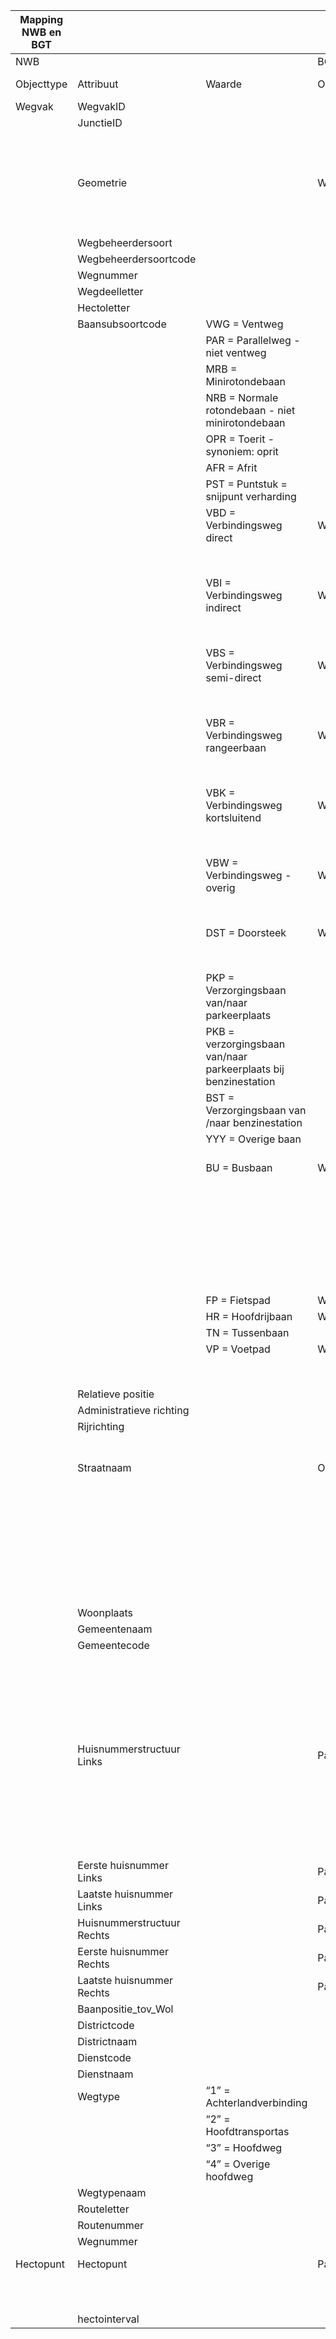 | **Mapping NWB en BGT** |                            |                                                                 |                     |                                                            |                |                                                                                                                                                                                                                                                                                                  |
|------------------------|----------------------------|-----------------------------------------------------------------|---------------------|------------------------------------------------------------|----------------|--------------------------------------------------------------------------------------------------------------------------------------------------------------------------------------------------------------------------------------------------------------------------------------------------|
| NWB                    |                            |                                                                 | BGT                 |                                                            |                |                                                                                                                                                                                                                                                                                                  |
| Objecttype             | Attribuut                  | Waarde                                                          | Objecttype          | Attribuut: waarde                                          | BGT of IMGeo+? | Toelichting                                                                                                                                                                                                                                                                                      |
| Wegvak                 | WegvakID                   |                                                                 |                     |                                                            |                |                                                                                                                                                                                                                                                                                                  |
|                        | JunctieID                  |                                                                 |                     |                                                            |                |                                                                                                                                                                                                                                                                                                  |
|                        | Geometrie                  |                                                                 | Wegdeel             | geometrie2d                                                | BGT            | In de BGT wordt de geometrie van een Wegdeel opgenomen als vlak. De afbakening is op basis van functie en fysiek-voorkomen en wijkt af van het NWB.                                                                                                                                              |
|                        | Wegbeheerdersoort          |                                                                 |                     |                                                            |                |                                                                                                                                                                                                                                                                                                  |
|                        | Wegbeheerdersoortcode      |                                                                 |                     |                                                            |                |                                                                                                                                                                                                                                                                                                  |
|                        | Wegnummer                  |                                                                 |                     |                                                            |                |                                                                                                                                                                                                                                                                                                  |
|                        | Wegdeelletter              |                                                                 |                     |                                                            |                |                                                                                                                                                                                                                                                                                                  |
|                        | Hectoletter                |                                                                 |                     |                                                            |                |                                                                                                                                                                                                                                                                                                  |
|                        | Baansubsoortcode           | VWG = Ventweg                                                   |                     |                                                            |                |                                                                                                                                                                                                                                                                                                  |
|                        |                            | PAR = Parallelweg - niet ventweg                                |                     |                                                            |                |                                                                                                                                                                                                                                                                                                  |
|                        |                            | MRB = Minirotondebaan                                           |                     |                                                            |                |                                                                                                                                                                                                                                                                                                  |
|                        |                            | NRB = Normale rotondebaan - niet minirotondebaan                |                     |                                                            |                |                                                                                                                                                                                                                                                                                                  |
|                        |                            | OPR = Toerit - synoniem: oprit                                  |                     |                                                            |                |                                                                                                                                                                                                                                                                                                  |
|                        |                            | AFR = Afrit                                                     |                     |                                                            |                |                                                                                                                                                                                                                                                                                                  |
|                        |                            | PST = Puntstuk = snijpunt verharding                            |                     |                                                            |                |                                                                                                                                                                                                                                                                                                  |
|                        |                            | VBD = Verbindingsweg direct                                     | Wegdeel             | bgt-functie: rijbaan \*                                    | IMGeo+         |                                                                                                                                                                                                                                                                                                  |
|                        |                            |                                                                 |                     | plus-functie: verbindingsweg                               |                |                                                                                                                                                                                                                                                                                                  |
|                        |                            | VBI = Verbindingsweg indirect                                   | Wegdeel             | bgt-functie: rijbaan \*                                    | IMGeo+         |                                                                                                                                                                                                                                                                                                  |
|                        |                            |                                                                 |                     | plus-functie: verbindingsweg                               |                |                                                                                                                                                                                                                                                                                                  |
|                        |                            | VBS = Verbindingsweg semi-direct                                | Wegdeel             | bgt-functie: rijbaan \*                                    | IMGeo+         |                                                                                                                                                                                                                                                                                                  |
|                        |                            |                                                                 |                     | plus-functie: verbindingsweg                               |                |                                                                                                                                                                                                                                                                                                  |
|                        |                            | VBR = Verbindingsweg rangeerbaan                                | Wegdeel             | bgt-functie: rijbaan \*                                    | IMGeo+         |                                                                                                                                                                                                                                                                                                  |
|                        |                            |                                                                 |                     | plus-functie: verbindingsweg                               |                |                                                                                                                                                                                                                                                                                                  |
|                        |                            | VBK = Verbindingsweg kortsluitend                               | Wegdeel             | bgt-functie: rijbaan \*                                    | IMGeo+         |                                                                                                                                                                                                                                                                                                  |
|                        |                            |                                                                 |                     | plus-functie: verbindingsweg                               |                |                                                                                                                                                                                                                                                                                                  |
|                        |                            | VBW = Verbindingsweg - overig                                   | Wegdeel             | bgt-functie: rijbaan \*                                    | IMGeo+         |                                                                                                                                                                                                                                                                                                  |
|                        |                            |                                                                 |                     | plus-functie: verbindingsweg                               |                |                                                                                                                                                                                                                                                                                                  |
|                        |                            | DST = Doorsteek                                                 | Wegdeel             | bgt-functie: rijbaan \*                                    | IMGeo+         |                                                                                                                                                                                                                                                                                                  |
|                        |                            |                                                                 |                     | plus-functie: calamiteitendoorsteek                        |                |                                                                                                                                                                                                                                                                                                  |
|                        |                            | PKP = Verzorgingsbaan van/naar parkeerplaats                    |                     |                                                            |                |                                                                                                                                                                                                                                                                                                  |
|                        |                            | PKB = verzorgingsbaan van/naar parkeerplaats bij benzinestation |                     |                                                            |                |                                                                                                                                                                                                                                                                                                  |
|                        |                            | BST = Verzorgingsbaan van /naar benzinestation                  |                     |                                                            |                |                                                                                                                                                                                                                                                                                                  |
|                        |                            | YYY = Overige baan                                              |                     |                                                            |                |                                                                                                                                                                                                                                                                                                  |
|                        |                            | BU = Busbaan                                                    | Wegdeel             | bgt-functie: OV-baan                                       | BGT            | De definitie van OV-baan is ruimer dan 'busbaan', nl.                                                                                                                                                                                                                                            |
|                        |                            |                                                                 |                     |                                                            |                | "Wegdeel dat uitsluitend is bestemd en gemarkeerd voor openbaar vervoer en afgescheiden is van de andere wegdelen niet uitsluitend door markering."                                                                                                                                              |
|                        |                            | FP = Fietspad                                                   | Wegdeel             | bgt-functie: fietspad                                      | BGT            |                                                                                                                                                                                                                                                                                                  |
|                        |                            | HR = Hoofdrijbaan                                               | Wegdeel             | bgt-functie: rijbaan \*                                    | BGT            |                                                                                                                                                                                                                                                                                                  |
|                        |                            | TN = Tussenbaan                                                 |                     |                                                            |                |                                                                                                                                                                                                                                                                                                  |
|                        |                            | VP = Voetpad                                                    | Wegdeel             | bgt-functie: voetpad                                       | BGT            |                                                                                                                                                                                                                                                                                                  |
|                        |                            |                                                                 |                     | bgt-functie: voetpad op trap                               |                |                                                                                                                                                                                                                                                                                                  |
|                        | Relatieve positie          |                                                                 |                     |                                                            |                |                                                                                                                                                                                                                                                                                                  |
|                        | Administratieve richting   |                                                                 |                     |                                                            |                |                                                                                                                                                                                                                                                                                                  |
|                        | Rijrichting                |                                                                 |                     |                                                            |                |                                                                                                                                                                                                                                                                                                  |
|                        | Straatnaam                 |                                                                 | OpenbareRuimteLabel | openbareRuimteNaam                                         | BGT            | In de visualisatie van de BGT worden namen gepresenteerd van alle openbare ruimten, zoals                                                                                                                                                                                                        |
|                        |                            |                                                                 |                     | openbareRuimteType: Weg                                    |                | gedefinieerd in de BAG. Dit is bedoeld ter oriëntatie. De BGT neemt deze namen als OpenbareRuimteLabel met een of meer labelposities op.                                                                                                                                                         |
|                        | Woonplaats                 |                                                                 |                     |                                                            |                |                                                                                                                                                                                                                                                                                                  |
|                        | Gemeentenaam               |                                                                 |                     |                                                            |                |                                                                                                                                                                                                                                                                                                  |
|                        | Gemeentecode               |                                                                 |                     |                                                            |                |                                                                                                                                                                                                                                                                                                  |
|                        | Huisnummerstructuur Links  |                                                                 | Pand                | nummeraanduidingreeks                                      | BGT            | In de visualisatie van de BGT worden nummeraanduidingen gepresenteerd, die horen bij panden, zoals gedefinieerd in de BAG voor de verblijfsobjecten in die panden. Dit is bedoeld ter oriëntatie. In de BGT worden huisnummers samengevoegd tot reeksen en opgenomen als attribuut bij een Pand, |
|                        | Eerste huisnummer Links    |                                                                 | Pand                | nummeraanduidingreeks                                      | BGT            |                                                                                                                                                                                                                                                                                                  |
|                        | Laatste huisnummer Links   |                                                                 | Pand                | nummeraanduidingreeks                                      | BGT            |                                                                                                                                                                                                                                                                                                  |
|                        | Huisnummerstructuur Rechts |                                                                 | Pand                | nummeraanduidingreeks                                      | BGT            |                                                                                                                                                                                                                                                                                                  |
|                        | Eerste huisnummer Rechts   |                                                                 | Pand                | nummeraanduidingreeks                                      | BGT            |                                                                                                                                                                                                                                                                                                  |
|                        | Laatste huisnummer Rechts  |                                                                 | Pand                | nummeraanduidingreeks                                      | BGT            |                                                                                                                                                                                                                                                                                                  |
|                        | Baanpositie_tov_Wol        |                                                                 |                     |                                                            |                |                                                                                                                                                                                                                                                                                                  |
|                        | Districtcode               |                                                                 |                     |                                                            |                |                                                                                                                                                                                                                                                                                                  |
|                        | Districtnaam               |                                                                 |                     |                                                            |                |                                                                                                                                                                                                                                                                                                  |
|                        | Dienstcode                 |                                                                 |                     |                                                            |                |                                                                                                                                                                                                                                                                                                  |
|                        | Dienstnaam                 |                                                                 |                     |                                                            |                |                                                                                                                                                                                                                                                                                                  |
|                        | Wegtype                    | “1” = Achterlandverbinding                                      |                     |                                                            |                |                                                                                                                                                                                                                                                                                                  |
|                        |                            | “2” = Hoofdtransportas                                          |                     |                                                            |                |                                                                                                                                                                                                                                                                                                  |
|                        |                            | “3” = Hoofdweg                                                  |                     |                                                            |                |                                                                                                                                                                                                                                                                                                  |
|                        |                            | “4” = Overige hoofdweg                                          |                     |                                                            |                |                                                                                                                                                                                                                                                                                                  |
|                        | Wegtypenaam                |                                                                 |                     |                                                            |                |                                                                                                                                                                                                                                                                                                  |
|                        | Routeletter                |                                                                 |                     |                                                            |                |                                                                                                                                                                                                                                                                                                  |
|                        | Routenummer                |                                                                 |                     |                                                            |                |                                                                                                                                                                                                                                                                                                  |
|                        | Wegnummer                  |                                                                 |                     |                                                            |                |                                                                                                                                                                                                                                                                                                  |
| Hectopunt              | Hectopunt                  |                                                                 | Paal                | plus-type: hectometerpaal                                  | IMGeo+         |                                                                                                                                                                                                                                                                                                  |
|                        |                            |                                                                 |                     | hectometeraanduiding                                       |                |                                                                                                                                                                                                                                                                                                  |
|                        |                            |                                                                 |                     | geometrie2d                                                |                |                                                                                                                                                                                                                                                                                                  |
|                        | hectointerval              |                                                                 |                     |                                                            |                |                                                                                                                                                                                                                                                                                                  |
